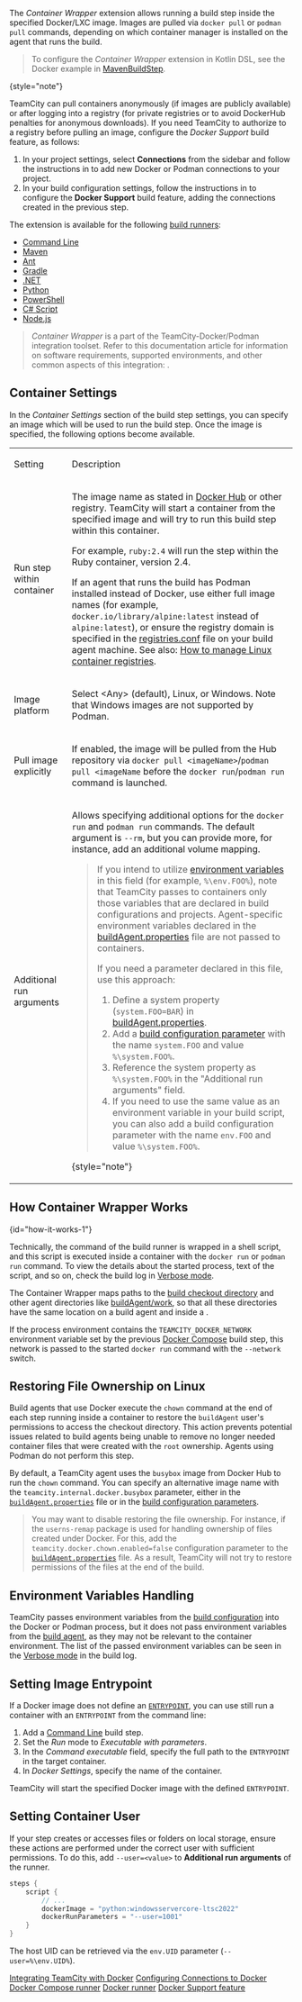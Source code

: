 [//]: # (title: Container Wrapper)
[//]: # (auxiliary-id: Container Wrapper;Docker Wrapper)

The _Container Wrapper_ extension allows running a build step inside the specified Docker/LXC image. Images are pulled via `docker pull` or `podman pull` commands, depending on which container manager is installed on the agent that runs the build.

> To configure the _Container Wrapper_ extension in Kotlin DSL, see the Docker example in [MavenBuildStep](https://www.jetbrains.com/help/teamcity/kotlin-dsl-documentation/buildSteps/maven-build-step/index.html).
>
{style="note"}

TeamCity can pull containers anonymously (if images are publicly available) or after logging into a registry (for private registries or to avoid DockerHub penalties for anonymous downloads). If you need TeamCity to authorize to a registry before pulling an image, configure the _Docker Support_ build feature, as follows:
1. In your project settings, select **Connections** from the sidebar and follow the instructions in [](configuring-connections-to-docker.md) to add new Docker or Podman connections to your project.
2. In your build configuration settings, follow the instructions in [](docker-support.md) to configure the **Docker Support** build feature, adding the connections created in the previous step.

The extension is available for the following [build runners](build-runner.md):

* [Command Line](command-line.md)
* [Maven](maven.md)
* [Ant](ant.md)
* [Gradle](gradle.md)
* [.NET](net.md)
* [Python](python.md)
* [PowerShell](powershell.md)
* [C# Script](c-script.md)
* [Node.js](nodejs.md)


>_Container Wrapper_ is a part of the TeamCity-Docker/Podman integration toolset. Refer to this documentation article for information on software requirements, supported environments, and other common aspects of this integration: [](integrating-teamcity-with-container-managers.md).

## Container Settings

In the _Container Settings_ section of the build step settings, you can specify an image which will be used to run the build step. Once the image is specified, the following options become available.

<table><tr>

<td>

Setting

</td>

<td>

Description

</td></tr><tr>

<td>

Run step within container

</td>

<td>

The image name as stated in [Docker Hub](https://hub.docker.com/) or other registry. TeamCity will start a container from the specified image and will try to run this build step within this container.

For example, `ruby:2.4` will run the step within the Ruby container, version 2.4.

If an agent that runs the build has Podman installed instead of Docker, use either full image names (for example, `docker.io/library/alpine:latest` instead of `alpine:latest`), or ensure the registry domain is specified in the [registries.conf](integrating-teamcity-with-container-managers.md#Environment+Requirements) file on your build agent machine. See also: [How to manage Linux container registries](https://www.redhat.com/sysadmin/manage-container-registries).

</td></tr><tr>

<td>

Image platform

</td>

<td>

Select &lt;Any&gt; (default), Linux, or Windows. Note that Windows images are not supported by Podman.

</td></tr><tr>

<td>

Pull image explicitly

</td>

<td>

If enabled, the image will be pulled from the Hub repository via `docker pull <imageName>`/`podman pull <imageName` before the `docker run`/`podman run` command is launched.

</td></tr><tr>

<td>

Additional run arguments

</td>

<td>

Allows specifying additional options for the `docker run` and `podman run` commands. The default argument is `--rm`, but you can provide more, for instance, add an additional volume mapping.

>If you intend to utilize [environment variables](configuring-build-parameters.md#Environment+Variables) in this field (for example, `%\env.FOO%`), note that TeamCity passes to containers only those variables that are declared in build configurations and projects. Agent-specific environment variables declared in the [buildAgent.properties](configure-agent-installation.md) file are not passed to containers.
> 
> If you need a parameter declared in this file, use this approach:
>1. Define a system property (`system.FOO=BAR`) in [buildAgent.properties](configure-agent-installation.md).
>2. Add a [build configuration parameter](configuring-build-parameters.md) with the name `system.FOO` and value `%\system.FOO%`.
>3. Reference the system property as `%\system.FOO%` in the "Additional run arguments" field.
>4. If you need to use the same value as an environment variable in your build script, you can also add a build configuration parameter with the name `env.FOO` and value `%\system.FOO%`.
>
{style="note"}

</td></tr></table>

## How Container Wrapper Works
{id="how-it-works-1"}

Technically, the command of the build runner is wrapped in a shell script, and this script is executed inside a container with the `docker run` or `podman run` command. To view the details about the started process, text of the script, and so on, check the build log in [Verbose mode](build-log.md#Viewing+Build+Log).

The Container Wrapper maps paths to the [build checkout directory](build-checkout-directory.md) and other agent directories like <path>[buildAgent/work](agent-work-directory.md)</path>, so that all these directories have the same location on a build agent and inside a [](container-wrapper.md).

If the process environment contains the `TEAMCITY_DOCKER_NETWORK` environment variable set by the previous [Docker Compose](docker-compose.md) build step, this network is passed to the started `docker run` command with the `--network` switch.
                                     
## Restoring File Ownership on Linux

Build agents that use Docker execute the `chown` command at the end of each step running inside a container to restore the `buildAgent` user's permissions to access the checkout directory. This action prevents potential issues related to build agents being unable to remove no longer needed container files that were created with the `root` ownership. Agents using Podman do not perform this step.

By default, a TeamCity agent uses the `busybox` image from Docker Hub to run the `chown` command. You can specify an alternative image name with the `teamcity.internal.docker.busybox` parameter, either in the [`buildAgent.properties`](configure-agent-installation.md) file or in the [build configuration parameters](configuring-build-parameters.md).

>You may want to disable restoring the file ownership. For instance, if the `userns-remap` package is used for handling ownership of files created under Docker. For this, add the `teamcity.docker.chown.enabled=false` configuration parameter to the [`buildAgent.properties`](configure-agent-installation.md) file. As a result, TeamCity will not try to restore permissions of the files at the end of the build.

## Environment Variables Handling

TeamCity passes environment variables from the [build configuration](managing-builds.md) into the Docker or Podman process, but it does not pass environment variables from the [build agent](build-agent.md), as they may not be relevant to the container environment. The list of the passed environment variables can be seen in the [Verbose mode](build-log.md#Viewing+Build+Log) in the build log.

## Setting Image Entrypoint

If a Docker image does not define an [`ENTRYPOINT`](https://docs.docker.com/engine/reference/builder/#entrypoint), you can use still run a container with an `ENTRYPOINT` from the command line:
1. Add a [Command Line](command-line.md) build step.
2. Set the _Run_ mode to _Executable with parameters_.
3. In the _Command executable_ field, specify the full path to the `ENTRYPOINT` in the target container.
4. In _Docker Settings_, specify the name of the container.

TeamCity will start the specified Docker image with the defined `ENTRYPOINT`.

## Setting Container User

If your step creates or accesses files or folders on local storage, ensure these actions are performed under the correct user with sufficient permissions. To do this, add `--user=<value>` to **Additional run arguments** of the runner.

```Kotlin
steps {
    script {
        // ...
        dockerImage = "python:windowsservercore-ltsc2022"
        dockerRunParameters = "--user=1001"
    }
}
```

The host UID can be retrieved via the `env.UID` parameter (`--user=%\env.UID%`).

<seealso>
        <category ref="admin-guide">
            <a href="integrating-teamcity-with-container-managers.md">Integrating TeamCity with Docker</a>
            <a href="configuring-connections-to-docker.md">Configuring Connections to Docker</a>
            <a href="docker-compose.md">Docker Compose runner</a>
            <a href="docker.md">Docker runner</a>
            <a href="docker-support.md">Docker Support feature</a>
        </category>
</seealso>
